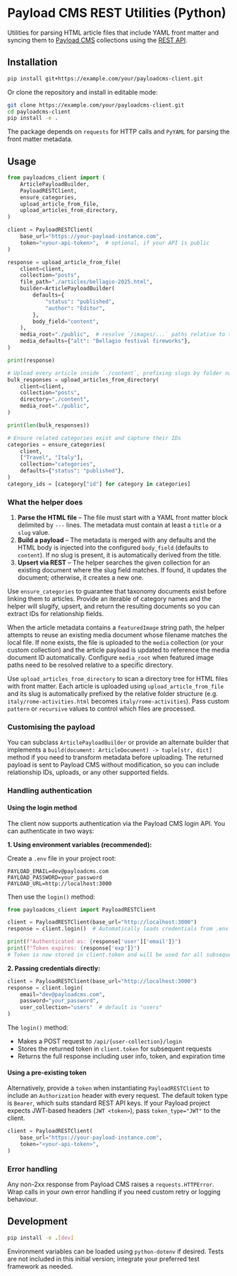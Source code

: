 # Payload CMS REST Utilities (Python)

Utilities for parsing HTML article files that include YAML front matter and
syncing them to [Payload CMS](https://payloadcms.com/) collections using the
[REST API](https://payloadcms.com/docs/rest-api/overview).

## Installation

```bash
pip install git+https://example.com/your/payloadcms-client.git
```

Or clone the repository and install in editable mode:

```bash
git clone https://example.com/your/payloadcms-client.git
cd payloadcms-client
pip install -e .
```

The package depends on `requests` for HTTP calls and `PyYAML` for parsing the
front matter metadata.

## Usage

```python
from payloadcms_client import (
    ArticlePayloadBuilder,
    PayloadRESTClient,
    ensure_categories,
    upload_article_from_file,
    upload_articles_from_directory,
)

client = PayloadRESTClient(
    base_url="https://your-payload-instance.com",
    token="<your-api-token>",  # optional, if your API is public
)

response = upload_article_from_file(
    client=client,
    collection="posts",
    file_path="./articles/bellagio-2025.html",
    builder=ArticlePayloadBuilder(
        defaults={
            "status": "published",
            "author": "Editor",
        },
        body_field="content",
    ),
    media_root="./public",  # resolve `/images/...` paths relative to this directory
    media_defaults={"alt": "Bellagio festival fireworks"},
)

print(response)

# Upload every article inside `./content`, prefixing slugs by folder names
bulk_responses = upload_articles_from_directory(
    client=client,
    collection="posts",
    directory="./content",
    media_root="./public",
)

print(len(bulk_responses))

# Ensure related categories exist and capture their IDs
categories = ensure_categories(
    client,
    ["Travel", "Italy"],
    collection="categories",
    defaults={"status": "published"},
)
category_ids = [category["id"] for category in categories]
```

### What the helper does

1. **Parse the HTML file** – The file must start with a YAML front matter block
   delimited by `---` lines. The metadata must contain at least a `title` or a
   `slug` value.
2. **Build a payload** – The metadata is merged with any defaults and the HTML
   body is injected into the configured `body_field` (defaults to `content`). If
   no slug is present, it is automatically derived from the title.
3. **Upsert via REST** – The helper searches the given collection for an
   existing document where the slug field matches. If found, it updates the
   document; otherwise, it creates a new one.

Use `ensure_categories` to guarantee that taxonomy documents exist before
linking them to articles. Provide an iterable of category names and the helper
will slugify, upsert, and return the resulting documents so you can extract IDs
for relationship fields.

When the article metadata contains a ``featuredImage`` string path, the helper
attempts to reuse an existing media document whose filename matches the local
file. If none exists, the file is uploaded to the ``media`` collection (or your
custom collection) and the article payload is updated to reference the media
document ID automatically. Configure ``media_root`` when featured image paths
need to be resolved relative to a specific directory.

Use ``upload_articles_from_directory`` to scan a directory tree for HTML files
with front matter. Each article is uploaded using ``upload_article_from_file``
and its slug is automatically prefixed by the relative folder structure (e.g.
``italy/rome-activities.html`` becomes ``italy/rome-activities``). Pass custom
``pattern`` or ``recursive`` values to control which files are processed.

### Customising the payload

You can subclass `ArticlePayloadBuilder` or provide an alternate builder that
implements a `build(document: ArticleDocument) -> tuple[str, dict]` method if
you need to transform metadata before uploading. The returned payload is sent to
Payload CMS without modification, so you can include relationship IDs, uploads,
or any other supported fields.

### Handling authentication

#### Using the login method

The client now supports authentication via the Payload CMS login API. You can authenticate in two ways:

**1. Using environment variables (recommended):**

Create a `.env` file in your project root:

```env
PAYLOAD_EMAIL=dev@payloadcms.com
PAYLOAD_PASSWORD=your_password
PAYLOAD_URL=http://localhost:3000
```

Then use the `login()` method:

```python
from payloadcms_client import PayloadRESTClient

client = PayloadRESTClient(base_url="http://localhost:3000")
response = client.login()  # Automatically loads credentials from .env

print(f"Authenticated as: {response['user']['email']}")
print(f"Token expires: {response['exp']}")
# Token is now stored in client.token and will be used for all subsequent requests
```

**2. Passing credentials directly:**

```python
client = PayloadRESTClient(base_url="http://localhost:3000")
response = client.login(
    email="dev@payloadcms.com",
    password="your_password",
    user_collection="users"  # default is "users"
)
```

The `login()` method:
- Makes a POST request to `/api/{user-collection}/login`
- Stores the returned token in `client.token` for subsequent requests
- Returns the full response including user info, token, and expiration time

#### Using a pre-existing token

Alternatively, provide a `token` when instantiating `PayloadRESTClient` to include an
`Authorization` header with every request. The default token type is `Bearer`,
which suits standard REST API keys. If your Payload project expects JWT-based
headers (`JWT <token>`), pass `token_type="JWT"` to the client.

```python
client = PayloadRESTClient(
    base_url="https://your-payload-instance.com",
    token="<your-api-token>",
)
```

### Error handling

Any non-2xx response from Payload CMS raises a `requests.HTTPError`. Wrap calls
in your own error handling if you need custom retry or logging behaviour.

## Development

```bash
pip install -e .[dev]
```

Environment variables can be loaded using `python-dotenv` if desired. Tests are
not included in this initial version; integrate your preferred test framework as
needed.
